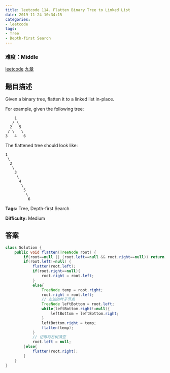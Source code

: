 ```yaml
---
title: leetcode 114. Flatten Binary Tree to Linked List
date: 2019-11-24 10:34:15
categories:
- leetcode
tags:
- Tree
- Depth-first Search
---
```

### 难度：Middle

<a href="https://leetcode.com/problems/flatten-binary-tree-to-linked-list/">leetcode</a>
<a href="https://www.jiuzhang.com/solution/flatten-binary-tree-to-linked-list/">九章</a>
## 题目描述
Given a binary tree, flatten it to a linked list in-place.

For example, given the following tree:
        
        1
       / \
      2   5
     / \   \
    3   4   6
    

The flattened tree should look like:
        
    1
     \
      2
       \
        3
         \
          4
           \
            5
             \
              6
    


**Tags:** Tree, Depth-first Search

**Difficulty:** Medium
## 答案
<!--more-->
```java
class Solution {
    public void flatten(TreeNode root) {
        if(root==null || (root.left==null && root.right==null)) return;
        if(root.left!=null) {
            flatten(root.left);
            if(root.right==null){
                root.right = root.left;
            }
            else{
                TreeNode temp = root.right;
                root.right = root.left;
                // 左边的叶子节点
                TreeNode leftBottom = root.left;
                while(leftBottom.right!=null){
                    leftBottom = leftBottom.right;
                }
                leftBottom.right = temp;
                flatten(temp);
            }
            // 记得将左树清空
            root.left = null;
        }else{
            flatten(root.right);
        }
    }
}
```
